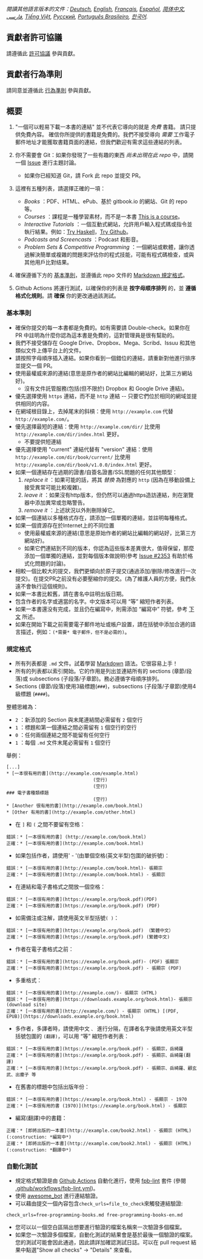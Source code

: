 *閱讀其他語言版本的文件：[Deutsch](CONTRIBUTING-de.md), [English](CONTRIBUTING.md), [Français](CONTRIBUTING-fr.md), [Español](CONTRIBUTING-es.md), [简体中文](CONTRIBUTING-zh.md), [فارسی](CONTRIBUTING-fa_IR.md), [Tiếng Việt](CONTRIBUTING-vn.md), [Русский](CONTRIBUTING-ru.md), [Português Brasileiro](CONTRIBUTING-pt_BR.md), [한국어](CONTRIBUTING-ko.md).*


## 貢獻者許可協議

請遵循此 [許可協議](https://github.com/EbookFoundation/free-programming-books/blob/master/LICENSE) 參與貢獻。


## 貢獻者行為準則

請同意並遵循此 [行為準則](https://github.com/EbookFoundation/free-programming-books/blob/master/CODE_OF_CONDUCT.md) 參與貢獻。


## 概要

1. "一個可以輕易下載一本書的連結" 並不代表它導向的就是 *免費* 書籍。 請只提供免費內容。 確信你所提供的書籍是免費的。我們不接受導向 *需要* 工作電子郵件地址才能獲取書籍頁面的連結，但我們歡迎有需求這些連結的列表。

2. 你不需要會 Git：如果你發現了一些有趣的東西 *尚未出現在此 repo* 中，請開一個 [Issue](https://github.com/EbookFoundation/free-programming-books/issues) 進行主題討論。
    * 如果你已經知道 Git，請 Fork 此 repo 並提交 PR。

3. 這裡有五種列表，請選擇正確的一項：

    * *Books* ：PDF、HTML、ePub、基於 gitbook.io 的網站、Git 的 repo 等。
    * *Courses* ：課程是一種學習素材，而不是一本書 [This is a course](http://ocw.mit.edu/courses/electrical-engineering-and-computer-science/6-006-introduction-to-algorithms-fall-2011/)。
    * *Interactive Tutorials* ：一個互動式網站，允許用戶輸入程式碼或指令並執行結果。例如：[Try Haskell](http://tryhaskell.org)，[Try Github](http://try.github.io)。
    * *Podcasts and Screencasts* ：Podcast 和影音。
    * *Problem Sets & Competitive Programming* ：一個網站或軟體，讓你透過解決簡單或複雜的問題來評估你的程式技能，可能有程式碼檢查，或與其他用戶比對结果。

4. 確保遵循下方的 [基本準則](#基本準則)，並遵循此 repo 文件的 [Markdown 規定格式](#規定格式)。

5. Github Actions 將運行測試，以確保你的列表是 **按字母顺序排列** 的，並 **遵循格式化規則**。請 **確保** 你的更改通過該測試。


### 基本準則

* 確保你提交的每一本書都是免費的。如有需要請 Double-check。如果你在 PR 中註明為什麼你認為這本書是免費的，這對管理員是很有幫助的。
* 我們不接受儲存在 Google Drive、Dropbox、Mega、Scribd、Issuu 和其他類似文件上傳平台上的文件。
* 請按照字母順序插入連結。如果你看到一個錯位的連結，請重新對他進行排序並提交一個 PR。
* 使用最權威來源的連結(意思是原作者的網站比編輯的網站好，比第三方網站好)。
    * 沒有文件託管服務(包括(但不限於) Dropbox 和 Google Drive 連結)。
* 優先選擇使用 `https` 連結，而不是 `http` 連結 -- 只要它們位於相同的網域並提供相同的内容。
* 在網域根目錄上，去掉尾末的斜槓：使用 `http://example.com` 代替 `http://example.com/`。
* 優先選擇最短的連結：使用 `http://example.com/dir/` 比使用 `http://example.com/dir/index.html` 更好。
    * 不要提供短連結
* 優先選擇使用 "current" 連結代替有 "version" 連結：使用 `http://example.com/dir/book/current/` 比使用 `http://example.com/dir/book/v1.0.0/index.html` 更好。
* 如果一個連結存在過期的證書/自簽名證書/SSL問題的任何其他類型：
  1. *replace it* ：如果可能的話，將其 *替換* 為對應的 `http` (因為在移動設備上接受異常可能比較複雜)。
  2. *leave it* ：如果沒有http版本，但仍然可以通過https造訪連結，則在瀏覽器中添加異常或忽略警告。
  3. *remove it* ：上述狀況以外則刪除掉它。
* 如果一個連結以多種格式存在，請添加一個單獨的連結，並註明每種格式。
* 如果一個資源存在於Internet上的不同位置
    * 使用最權威來源的連結(意思是原始作者的網站比編輯的網站好，比第三方網站好)。
    * 如果它們連結到不同的版本，你認為這些版本差異很大，值得保留，那麼添加一個單獨的連結，並對每個版本做說明(參考 [Issue #2353](https://github.com/EbookFoundation/free-programming-books/issues/2353) 有助於格式化問題的討論)。
* 相較一個比較大的提交，我們更傾向於原子提交(通過添加/删除/修改進行一次提交)。在提交PR之前没有必要壓縮你的提交。(為了維護人員的方便，我們永遠不會執行這個規則)。
* 如果一本書比較舊，請在書名中註明出版日期。
* 包含作者的名字或適當的名字。中文版本可以用 “等” 縮短作者列表。
* 如果一本書還没有完成，並且仍在編寫中，則需添加 “編寫中” 符號，參考 [下文](#in_process) 所述。
* 如果在開始下載之前需要電子郵件地址或帳户設置，請在括號中添加合適的語言描述，例如：`(*需要* 電子郵件，但不是必需的)`。


### 規定格式

* 所有列表都是 `.md` 文件。試着學習 [Markdown](https://guides.github.com/features/mastering-markdown/) 語法。它很容易上手！
* 所有的列表都以索引開始。它的作用是列出並連結所有的 sections (章節/段落)或 subsections (子段落/子章節)。務必遵循字母順序排列。
* Sections (章節/段落)使用3級標題(`###`)，subsections (子段落/子章節)使用4級標題 (`####`)。

整體思維為：

* `2` ：新添加的 Section 與末尾連結間必需留有 `2` 個空行
* `1` ：標題和第一個連結之間必需留有 `1` 個空行的空行
* `0` ：任何兩個連結之間不能留有任何空行
* `1` ：每個 `.md` 文件末尾必需留有 `1` 個空行

舉例：

```
[...]
* [一本很有用的書](http://example.com/example.html)
                                (空行)
                                (空行)
### 電子書種類標題
                                (空行)
* [Another 很有用的書](http://example.com/book.html)
* [Other 有用的書](http://example.com/other.html)
```

* 在 `]` 和 `(` 之間不要留有空格：

```
錯誤：* [一本很有用的書] (http://example.com/book.html)
正確：* [一本很有用的書](http://example.com/book.html)
```

* 如果包括作者，請使用' - '(由單個空格(英文半型)包圍的破折號)：

```
錯誤：* [一本很有用的書](http://example.com/book.html)- 張顯宗
正確：* [一本很有用的書](http://example.com/book.html) - 張顯宗
```

* 在連結和電子書格式之間放一個空格：

```
錯誤：* [一本很有用的書](https://example.org/book.pdf)(PDF)
正確：* [一本很有用的書](https://example.org/book.pdf) (PDF)
```

* 如需備注或注解，請使用英文半型括號`( )`：

```
錯誤：* [一本很有用的書](https://example.org/book.pdf) （繁體中文）
正確：* [一本很有用的書](https://example.org/book.pdf) (繁體中文)
```

* 作者在電子書格式之前：

```
錯誤：* [一本很有用的書](https://example.org/book.pdf)- (PDF) 張顯宗
正確：* [一本很有用的書](https://example.org/book.pdf) - 張顯宗 (PDF)
```

* 多重格式：

```
錯誤：* [一本很有用的書](http://example.com/)- 張顯宗 (HTML)
錯誤：* [一本很有用的書](https://downloads.example.org/book.html)- 張顯宗 (download site)
正確：* [一本很有用的書](http://example.com/) - 張顯宗 (HTML) [(PDF, EPUB)](https://downloads.example.org/book.html)
```

* 多作者，多譯者時，請使用中文 `、` 進行分隔，在譯者名字後請使用英文半型括號包圍的 `(翻譯)`，可以用 “等” 縮短作者列表：

```
錯誤：* [一本很有用的書](https://example.org/book.pdf) - 張顯宗，岳綺羅
正確：* [一本很有用的書](https://example.org/book.pdf) - 張顯宗、岳綺羅(翻譯)
正確：* [一本很有用的書](https://example.org/book.pdf) - 張顯宗、岳綺羅、顧玄武、出塵子 等
```

* 在舊書的標題中包括出版年份：

```
錯誤：* [一本很有用的書](https://example.org/book.html) - 張顯宗 - 1970
正確：* [一本很有用的書 (1970)](https://example.org/book.html) - 張顯宗
```

* <a name="in_process"></a>編寫(翻譯)中的書籍：

```
正確：* [即將出版的一本書](http://example.com/book2.html) - 張顯宗 (HTML) (:construction: *編寫中*)
正確：* [即將出版的一本書](http://example.com/book2.html) - 張顯宗 (HTML) (:construction: *翻譯中*)
```


### 自動化測試

- 規定格式驗證是由 [Github Actions](https://docs.github.com/en/actions) 自動化進行，使用 [fpb-lint](https://github.com/vhf/free-programming-books-lint) 套件 (參閱 [.github/workflows/fpb-lint.yml](.github/workflows/fpb-lint.yml))。
- 使用 [awesome_bot](https://github.com/dkhamsing/awesome_bot) 進行連結驗證。
- 可以藉由提交一個內容包含`check_urls=file_to_check`來觸發連結驗證:

```
check_urls=free-programming-books.md free-programming-books-en.md
```

- 您可以以一個空白區隔出想要進行驗證的檔案名稱來一次驗證多個檔案。
- 如果您一次驗證多個檔案，自動化測試的結果會是基於最後一個驗證的檔案。您的測試可能會因此通過，因此請詳加確認測試日誌。可以在 pull request 結果中點選"Show all checks" -> "Details" 來查看。
